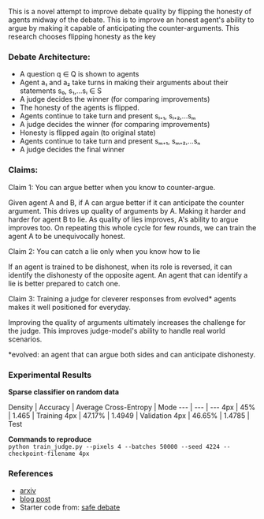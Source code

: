 This is a novel attempt to improve debate quality by flipping the honesty of agents midway of the debate.
This is to improve an honest agent's ability to argue by making it capable of anticipating the counter-arguments. This research chooses flipping honesty as the key

### Debate Architecture:

- A question q ∈ Q is shown to agents
- Agent a₁ and a₂ take turns in making their arguments about their statements s₀, s₁,...sₗ ∈ S
- A judge decides the winner (for comparing improvements)
- The honesty of the agents is flipped.
- Agents continue to take turn and present sₗ₊₁, sₗ₊₂,...sₘ
- A judge decides the winner (for comparing improvements)
- Honesty is flipped again (to original state)
- Agents continue to take turn and present sₘ₊₁, sₘ₊₂,...sₙ
- A judge decides the final winner

### Claims:

Claim 1: You can argue better when you know to counter-argue.

Given agent A and B, if A can argue better if it can anticipate the counter argument. This drives up quality of arguments by A. Making it harder and harder for agent B to lie. As quality of lies improves, A's ability to argue improves too.  On repeating this whole cycle for few rounds, we can train the agent A to be unequivocally honest.

Claim 2: You can catch a lie only when you know how to lie

If an agent is trained to be dishonest, when its role is reversed, it can identify the dishonesty of the opposite agent.
An agent that can identify a lie is better prepared to catch one.

Claim 3: Training a judge for cleverer responses from evolved* agents makes it well positioned for everyday.<br>

Improving the quality of arguments ultimately increases the challenge for the judge. This improves judge-model's ability to handle real world scenarios.

\*evolved: an agent that can argue both sides and can anticipate dishonesty.

### Experimental Results
**Sparse classifier on random data**

Density | Accuracy | Average Cross-Entropy | Mode
--- | --- | ---
4px | 45% | 1.465 | Training
4px | 47.17% | 1.4949 | Validation
4px | 46.65% | 1.4785 | Test

**Commands to reproduce**<br>
`python train_judge.py --pixels 4 --batches 50000 --seed 4224 --checkpoint-filename 4px`

### References
- [arxiv](https://arxiv.org/abs/1805.00899)
- [blog post](https://openai.com/index/debate/)
- Starter code from: [safe debate](https://github.com/jvmncs/safe-debates)

